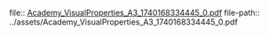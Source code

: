 file:: [Academy_VisualProperties_A3_1740168334445_0.pdf](../assets/Academy_VisualProperties_A3_1740168334445_0.pdf)
file-path:: ../assets/Academy_VisualProperties_A3_1740168334445_0.pdf
